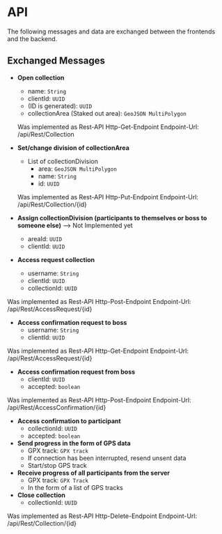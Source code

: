 # API

The following messages and data are exchanged between the frontends and the backend.

## Exchanged Messages

-   **Open collection**
    -   name: `String`
    -   clientId: `UUID`
    -   (ID is generated): `UUID`
    -   collectionArea (Staked out area): `GeoJSON MultiPolygon`

      Was implemented as Rest-API Http-Get-Endpoint
    Endpoint-Url: /api/Rest/Collection
    
-   **Set/change division of collectionArea**
    -   List of collectionDivision
        -   area: `GeoJSON MultiPolygon`
        -   name: `String`
        -   id: `UUID`

    Was implemented as Rest-API Http-Put-Endpoint
    Endpoint-Url: /api/Rest/Collection/{id}
    
-   **Assign collectionDivision (participants to themselves or boss to someone else)** --> Not Implemented yet
    -   areaId: `UUID`
    -   clientId: `UUID`    
-   **Access request collection**
    -   username: `String`
    -   clientId: `UUID`
    -   collectionId: `UUID`

Was implemented as Rest-API Http-Post-Endpoint
    Endpoint-Url: /api/Rest/AccessRequest/{id}
    
-   **Access confirmation request to boss**
    -   username: `String`
    -   clientId: `UUID`

Was implemented as Rest-API Http-Get-Endpoint
    Endpoint-Url: /api/Rest/AccessRequest/{id}
    
-   **Access confirmation request from boss**
    -   clientId: `UUID`
    -   accepted: `boolean`

Was implemented as Rest-API Http-Post-Endpoint
    Endpoint-Url: /api/Rest/AccessConfirmation/{id}
      
-   **Access confirmation to participant**
    -   collectionId: `UUID`
    -   accepted: `boolean`
-   **Send progress in the form of GPS data**
    -   GPX track: `GPX track`
    -   If connection has been interrupted, resend unsent data
    -   Start/stop GPS track
-   **Receive progress of all participants from the server**
    -   GPX track: `GPX Track`
    -   In the form of a list of GPS tracks
-   **Close collection**
    -   collectionId: `UUID`

 Was implemented as Rest-API Http-Delete-Endpoint
    Endpoint-Url: /api/Rest/Collection/{id}

